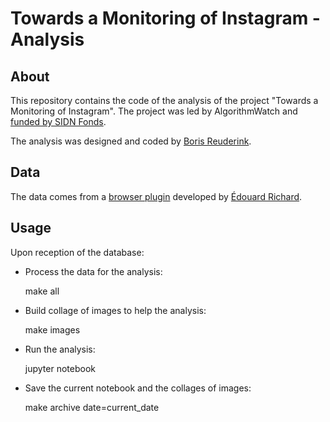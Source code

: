 # Towards a Monitoring of Instagram - Analysis

## About

This repository contains the code of the analysis of the project "Towards a Monitoring of Instagram". The project was led by AlgorithmWatch and [funded by SIDN Fonds](https://www.sidnfonds.nl/algorithmwatch-maps-instagrams-political-impact).

The analysis was designed and coded by [Boris Reuderink](http://cortext.nl/).

## Data

The data comes from a [browser plugin](https://algorithmwatch.org/en/instagram-algorithm/) developed by [Édouard Richard](https://www.edri.fr/).

## Usage

Upon reception of the database:

- Process the data for the analysis:

    make all

- Build collage of images to help the analysis:

    make images

- Run the analysis:

    jupyter notebook

- Save the current notebook and the collages of images:

    make archive date=current_date